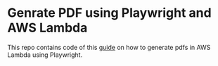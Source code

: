 # Genrate PDF using Playwright and AWS Lambda
This repo contains code of this [guide](https://google.com) on how to generate pdfs in AWS Lambda using Playwright.